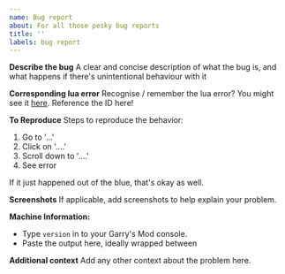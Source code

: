 ```yaml
---
name: Bug report
about: For all those pesky bug reports
title: ''
labels: bug report
---
```


**Describe the bug**
A clear and concise description of what the bug is, and what happens if there's unintentional behaviour with it

**Corresponding lua error**
Recognise / remember the lua error? You might see it [here](https://bbservers.co.uk/lauerrors/). Reference the ID here!

**To Reproduce**
Steps to reproduce the behavior:
1. Go to '...'
2. Click on '....'
3. Scroll down to '....'
4. See error

If it just happened out of the blue, that's okay as well. 

**Screenshots**
If applicable, add screenshots to help explain your problem.

**Machine Information:**
 - Type `version` in to your Garry's Mod console.
 - Paste the output here, ideally wrapped between ``` ```

**Additional context**
Add any other context about the problem here.
